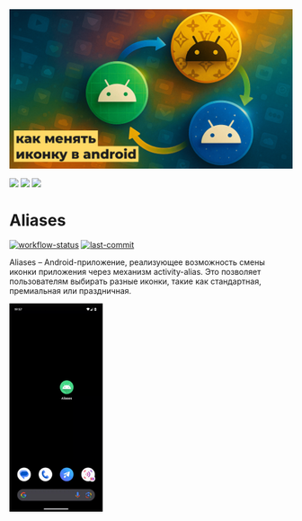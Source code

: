 <div align="center">
    <img src=".github/cover.png" alt="Cover">
</div>

[![](https://img.shields.io/badge/Пост_в_Telegram-24A1DE?style=for-the-badge&logo=telegram&logoColor=white)](https://t.me/foundout/286)
[![](https://img.shields.io/badge/Пост_на_Boosty-F15F2C?style=for-the-badge&logo=boosty&logoColor=F6F6F6)](https://boosty.to/michaelbel/posts/ff038b7f-d39c-49fd-9dc4-b1d10c562f37)
[![](https://img.shields.io/badge/Видео_на_YouTube-FF0000?style=for-the-badge&logo=youtube&logoColor=white)](https://youtu.be/vZpKpJ2f6ng)


Aliases
=

[![workflow-status](https://img.shields.io/github/actions/workflow/status/michaelbel/aliases/ci.yml?style=for-the-badge&logo=github&labelColor=3F464F)](https://github.com/michaelbel/aliases/actions)
[![last-commit](https://img.shields.io/github/last-commit/michaelbel/aliases?style=for-the-badge&logo=github&labelColor=3F464F)](https://github.com/michaelbel/aliases/commits)

Aliases – Android-приложение, реализующее возможность смены иконки приложения через механизм activity-alias. Это позволяет пользователям выбирать разные иконки, такие как стандартная, премиальная или праздничная.

<img src=".github/app.gif" alt="App Video" width="33%">